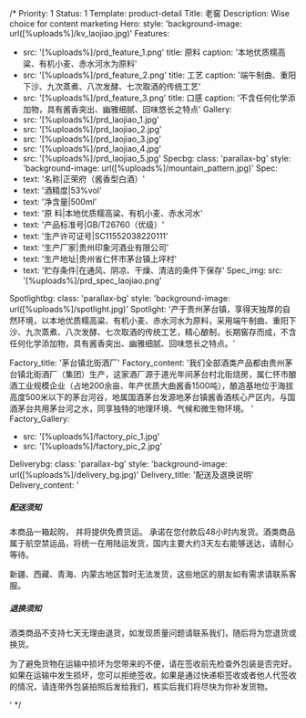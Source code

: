 /*
Priority: 1
Status: 1
Template: product-detail
Title: 老窖
Description: Wise choice for content marketing
Hero:
  style: 'background-image: url([%uploads%]/kv_laojiao.jpg)'
Features:
- src: '[%uploads%]/prd_feature_1.png'
  title: 原料
  caption: '本地优质糯高粱、有机小麦、赤水河水为原料'
- src: '[%uploads%]/prd_feature_2.png'
  title: 工艺
  caption: '端午制曲、重阳下沙、九次蒸煮、八次发酵、七次取酒的传统工艺'
- src: '[%uploads%]/prd_feature_3.png'
  title: 口感
  caption: '不含任何化学添加物，具有酱香突出、幽雅细腻、回味悠长之特点'
Gallery:
- src: '[%uploads%]/prd_laojiao_1.jpg'
- src: '[%uploads%]/prd_laojiao_2.jpg'
- src: '[%uploads%]/prd_laojiao_3.jpg'
- src: '[%uploads%]/prd_laojiao_4.jpg'
- src: '[%uploads%]/prd_laojiao_5.jpg'
Specbg:
  class: 'parallax-bg'
  style: 'background-image: url([%uploads%]/mountain_pattern.jpg)'
Spec:
- text: '名称|正荣府（酱香型白酒）'
- text: '酒精度|53%vol'
- text: '净含量|500ml'
- text: '原 料|本地优质糯高粱、有机小麦、赤水河水'
- text: '产品标准号|GB/T26760（优级）'
- text: '生产许可证号|SC11552038220111'
- text: '生产厂家|贵州印象河酒业有限公司'
- text: '生产地址|贵州省仁怀市茅台镇上坪村'
- text: '贮存条件|在通风、阴凉、干燥、清洁的条件下保存'
Spec_img:
  src: '[%uploads%]/prd_spec_laojiao.png'

Spotlightbg:
  class: 'parallax-bg'
  style: 'background-image: url([%uploads%]/spotlight.jpg)'
Spotlight: '产于贵州茅台镇，享得天独厚的自然环境，以本地优质糯高粱、有机小麦、赤水河水为原料，采用端午制曲、重阳下沙、九次蒸煮、八次发酵、七次取酒的传统工艺，精心酿制，长期窖存而成，不含任何化学添加物，具有酱香突出、幽雅细腻、回味悠长之特点。'

Factory_title: '茅台镇北街酒厂'
Factory_content: '我们全部酒类产品都由贵州茅台镇北街酒厂（集团）生产，这家酒厂源于道光年间茅台村北街烧房，属仁怀市酿酒工业规模企业（占地200余亩、年产优质大曲酱香1500吨），酿造基地位于海拔高度500米以下的茅台河谷，地属国酒茅台发源地茅台镇酱香酒核心产区内，与国酒茅台共用茅台河之水，同享独特的地理环境、气候和微生物环境。
'
Factory_Gallery:
- src: '[%uploads%]/factory_pic_1.jpg'
- src: '[%uploads%]/factory_pic_2.jpg'

Deliverybg:
  class: 'parallax-bg'
  style: 'background-image: url([%uploads%]/delivery_bg.jpg)'
Delivery_title: '配送及退换说明'
Delivery_content: '<div class="row"><div class="col-md-6"><h5>配送须知</h5><p>本商品一箱起购， 并将提供免费货运。 承诺在您付款后48小时内发货。酒类商品属于航空禁运品，将统一在用陆运发货，国内主要大约3天左右能够送达，请耐心等待。</p><p>新疆、西藏、青海、内蒙古地区暂时无法发货，这些地区的朋友如有需求请联系客服。</p></div><div class="col-md-6"><h5>退换须知</h5><p>酒类商品不支持七天无理由退货，如发现质量问题请联系我们，随后将为您退货或换货。</p><p>为了避免货物在运输中损坏为您带来的不便，请在签收前先检查外包装是否完好。如果在运输中发生损坏，您可以拒绝签收。如果是通过快递柜签收或者他人代签收的情况，请连带外包装拍照后发给我们，核实后我们将尽快为你补发货物。</p></div></div>'
*/

